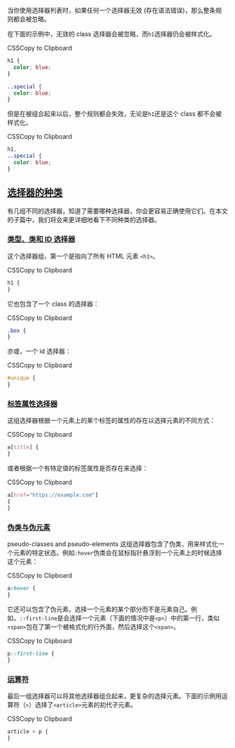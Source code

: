 当你使用选择器列表时，如果任何一个选择器无效 (存在语法错误)，那么整条规则都会被忽略。

在下面的示例中，无效的 class 选择器会被忽略，而`h1`选择器仍会被样式化。

CSSCopy to Clipboard

```css
h1 {
  color: blue;
}

..special {
  color: blue;
}
```

但是在被组合起来以后，整个规则都会失效，无论是`h1`还是这个 class 都不会被样式化。

CSSCopy to Clipboard

```css
h1,
..special {
  color: blue;
}
```

## [选择器的种类](https://developer.mozilla.org/zh-CN/docs/Learn/CSS/Building_blocks/Selectors#%E9%80%89%E6%8B%A9%E5%99%A8%E7%9A%84%E7%A7%8D%E7%B1%BB)

有几组不同的选择器，知道了需要哪种选择器，你会更容易正确使用它们。在本文的子篇中，我们将会来更详细地看下不同种类的选择器。

### [类型、类和 ID 选择器](https://developer.mozilla.org/zh-CN/docs/Learn/CSS/Building_blocks/Selectors#%E7%B1%BB%E5%9E%8B%E3%80%81%E7%B1%BB%E5%92%8C_id_%E9%80%89%E6%8B%A9%E5%99%A8)

这个选择器组，第一个是指向了所有 HTML 元素 `<h1>`。

CSSCopy to Clipboard

```css
h1 {
}
```

它也包含了一个 class 的选择器：

CSSCopy to Clipboard

```css
.box {
}
```

亦或，一个 id 选择器：

CSSCopy to Clipboard

```css
#unique {
}
```

### [标签属性选择器](https://developer.mozilla.org/zh-CN/docs/Learn/CSS/Building_blocks/Selectors#%E6%A0%87%E7%AD%BE%E5%B1%9E%E6%80%A7%E9%80%89%E6%8B%A9%E5%99%A8)

这组选择器根据一个元素上的某个标签的属性的存在以选择元素的不同方式：

CSSCopy to Clipboard

```css
a[title] {
}
```

或者根据一个有特定值的标签属性是否存在来选择：

CSSCopy to Clipboard

```css
a[href="https://example.com"]
{
}
```

### [伪类与伪元素](https://developer.mozilla.org/zh-CN/docs/Learn/CSS/Building_blocks/Selectors#%E4%BC%AA%E7%B1%BB%E4%B8%8E%E4%BC%AA%E5%85%83%E7%B4%A0)
pseudo-classes and pseudo-elements
这组选择器包含了伪类，用来样式化一个元素的特定状态。例如`:hover`伪类会在鼠标指针悬浮到一个元素上的时候选择这个元素：

CSSCopy to Clipboard

```css
a:hover {
}
```

它还可以包含了伪元素，选择一个元素的某个部分而不是元素自己。例如，`::first-line`是会选择一个元素（下面的情况中是`<p>`）中的第一行，类似`<span>`包在了第一个被格式化的行外面，然后选择这个`<span>`。

CSSCopy to Clipboard

```css
p::first-line {
}
```

### [运算符](https://developer.mozilla.org/zh-CN/docs/Learn/CSS/Building_blocks/Selectors#%E8%BF%90%E7%AE%97%E7%AC%A6)

最后一组选择器可以将其他选择器组合起来，更复杂的选择元素。下面的示例用运算符（`>`）选择了`<article>`元素的初代子元素。

CSSCopy to Clipboard

```css
article > p {
}
```